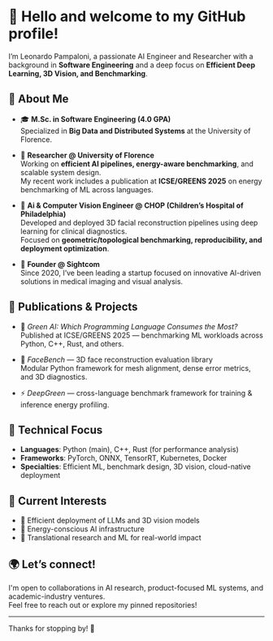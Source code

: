 # 👋 Hello and welcome to my GitHub profile!

I’m Leonardo Pampaloni, a passionate AI Engineer and Researcher with a background in **Software Engineering** and a deep focus on **Efficient Deep Learning, 3D Vision, and Benchmarking**.

## 🚀 About Me

- 🎓 **M.Sc. in Software Engineering (4.0 GPA)**  
  Specialized in **Big Data and Distributed Systems** at the University of Florence.

- 🧠 **Researcher @ University of Florence**  
  Working on **efficient AI pipelines, energy-aware benchmarking**, and scalable system design.  
  My recent work includes a publication at **ICSE/GREENS 2025** on energy benchmarking of ML across languages.

- 🏥 **Ai & Computer Vision Engineer @ CHOP (Children’s Hospital of Philadelphia)**  
  Developed and deployed 3D facial reconstruction pipelines using deep learning for clinical diagnostics.  
  Focused on **geometric/topological benchmarking, reproducibility, and deployment optimization**.

- 🧪 **Founder @ Sightcom**  
  Since 2020, I’ve been leading a startup focused on innovative AI-driven solutions in medical imaging and visual analysis.

## 📄 Publications & Projects

- 📘 *Green AI: Which Programming Language Consumes the Most?*  
  Published at ICSE/GREENS 2025 — benchmarking ML workloads across Python, C++, Rust, and others.

- 🧱 *FaceBench* — 3D face reconstruction evaluation library  
  Modular Python framework for mesh alignment, dense error metrics, and 3D diagnostics.

- ⚡ *DeepGreen* — cross-language benchmark framework for training & inference energy profiling.

## 🔧 Technical Focus

- **Languages**: Python (main), C++, Rust (for performance analysis)
- **Frameworks**: PyTorch, ONNX, TensorRT, Kubernetes, Docker
- **Specialties**: Efficient ML, benchmark design, 3D vision, cloud-native deployment

## 🎯 Current Interests

- 🧠 Efficient deployment of LLMs and 3D vision models
- 🧩 Energy-conscious AI infrastructure
- 🔬 Translational research and ML for real-world impact

## 🌍 Let’s connect!

I'm open to collaborations in AI research, product-focused ML systems, and academic-industry ventures.  
Feel free to reach out or explore my pinned repositories!

---

Thanks for stopping by! 🚀
